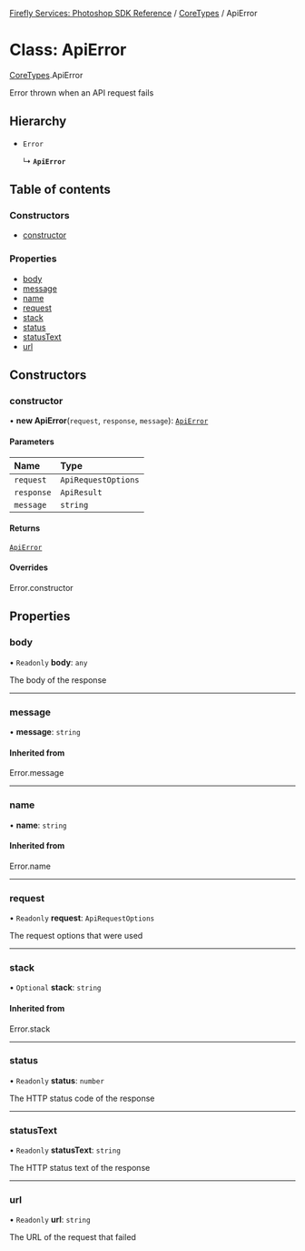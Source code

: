 [Firefly Services: Photoshop SDK Reference](../index.md) / [CoreTypes](../modules/CoreTypes.md) / ApiError

# Class: ApiError

[CoreTypes](../modules/CoreTypes.md).ApiError

Error thrown when an API request fails

## Hierarchy

- `Error`

  ↳ **`ApiError`**

## Table of contents

### Constructors

- [constructor](CoreTypes.ApiError.md#constructor)

### Properties

- [body](CoreTypes.ApiError.md#body)
- [message](CoreTypes.ApiError.md#message)
- [name](CoreTypes.ApiError.md#name)
- [request](CoreTypes.ApiError.md#request)
- [stack](CoreTypes.ApiError.md#stack)
- [status](CoreTypes.ApiError.md#status)
- [statusText](CoreTypes.ApiError.md#statustext)
- [url](CoreTypes.ApiError.md#url)

## Constructors

### constructor

• **new ApiError**(`request`, `response`, `message`): [`ApiError`](CoreTypes.ApiError.md)

#### Parameters

| Name | Type |
| :------ | :------ |
| `request` | `ApiRequestOptions` |
| `response` | `ApiResult` |
| `message` | `string` |

#### Returns

[`ApiError`](CoreTypes.ApiError.md)

#### Overrides

Error.constructor

## Properties

### body

• `Readonly` **body**: `any`

The body of the response

___

### message

• **message**: `string`

#### Inherited from

Error.message

___

### name

• **name**: `string`

#### Inherited from

Error.name

___

### request

• `Readonly` **request**: `ApiRequestOptions`

The request options that were used

___

### stack

• `Optional` **stack**: `string`

#### Inherited from

Error.stack

___

### status

• `Readonly` **status**: `number`

The HTTP status code of the response

___

### statusText

• `Readonly` **statusText**: `string`

The HTTP status text of the response

___

### url

• `Readonly` **url**: `string`

The URL of the request that failed
